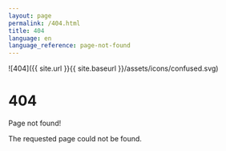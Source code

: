 ```yaml
---
layout: page
permalink: /404.html
title: 404
language: en
language_reference: page-not-found
---
```


![404]({{ site.url }}{{ site.baseurl }}/assets/icons/confused.svg)

# 404

Page not found!

The requested page could not be found.

